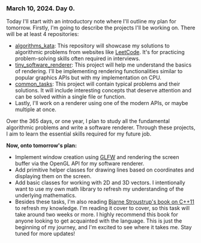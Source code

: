 ### March 10, 2024. Day 0.
Today I'll start with an introductory note where I'll outline my plan for tomorrow.
Firstly, I'm going to describe the projects I'll be working on. There will be at least 4 repositories:
* [algorithms_kata](https://github.com/cppikigai/algorithms_kata): This repository will showcase my solutions to algorithmic problems from websites like [LeetCode](https://leetcode.com/). It's for practicing problem-solving skills often required in interviews.
* [tiny_software_renderer](https://github.com/cppikigai/tiny_software_renderer): This project will help me understand the basics of rendering. I'll be implementing rendering functionalities similar to popular graphics APIs but with my implementation on CPU.
* [common_tasks](https://github.com/cppikigai/common_tasks): This project will contain typical problems and their solutions. It will include interesting concepts that deserve attention and can be solved within a single file or function.
* Lastly, I'll work on a renderer using one of the modern APIs, or maybe multiple at once.

Over the 365 days, or one year, I plan to study all the fundamental algorithmic problems and write a software renderer. Through these projects, I aim to learn the essential skills required for my future job.

**Now, onto tomorrow's plan:**
* Implement window creation using [GLFW](https://github.com/glfw/glfw) and rendering the screen buffer via the OpenGL API for my software renderer.
* Add primitive helper classes for drawing lines based on coordinates and displaying them on the screen.
* Add basic classes for working with 2D and 3D vectors. I intentionally want to use my own math library to refresh my understanding of the underlying mathematics.
* Besides these tasks, I'm also reading [Bjarne Stroustrup's book on C++11](https://www.amazon.com/C-Programming-Language-4th/dp/0321563840) to refresh my knowledge. I'm reading it cover to cover, so this task will take around two weeks or more. I highly recommend this book for anyone looking to get acquainted with the language.
This is just the beginning of my journey, and I'm excited to see where it takes me. Stay tuned for more updates!
